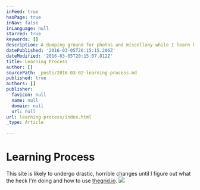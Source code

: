 ```yaml
---
inFeed: true
hasPage: true
inNav: false
inLanguage: null
starred: true
keywords: []
description: A dumping ground for photos and miscellany while I learn how to use The Grid.
datePublished: '2016-03-05T20:15:15.206Z'
dateModified: '2016-03-05T20:15:07.812Z'
title: Learning Process
author: []
sourcePath: _posts/2016-03-02-learning-process.md
published: true
authors: []
publisher:
  favicon: null
  name: null
  domain: null
  url: null
url: learning-process/index.html
_type: Article

---
```

# Learning Process

This site is likely to undergo drastic, horrible changes until I figure out what the heck I'm doing and how to use [thegrid.io][0].
![](https://s3-us-west-2.amazonaws.com/the-grid-img/p/ce2f22b8e02b30a2c4b8a2b97d34d8315c847821.jpg)

[0]: http://thegrid.io/